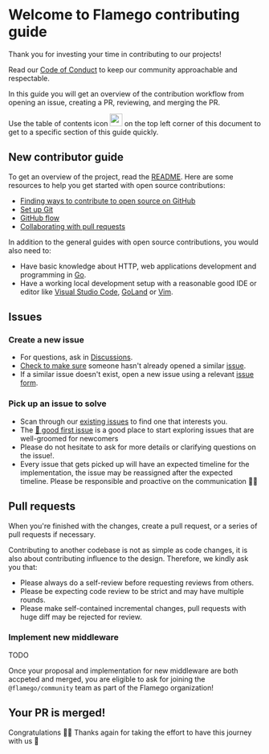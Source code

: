 # Welcome to Flamego contributing guide

Thank you for investing your time in contributing to our projects!

Read our [Code of Conduct](https://go.dev/conduct) to keep our community approachable and respectable.

In this guide you will get an overview of the contribution workflow from opening an issue, creating a PR, reviewing, and merging the PR.

Use the table of contents icon <img src="https://github.com/github/docs/raw/50561895328b8f369694973252127b7d93899d83/assets/images/table-of-contents.png" width="25" height="25" /> on the top left corner of this document to get to a specific section of this guide quickly.

## New contributor guide

To get an overview of the project, read the [README](/README.md). Here are some resources to help you get started with open source contributions:

- [Finding ways to contribute to open source on GitHub](https://docs.github.com/en/get-started/exploring-projects-on-github/finding-ways-to-contribute-to-open-source-on-github)
- [Set up Git](https://docs.github.com/en/get-started/quickstart/set-up-git)
- [GitHub flow](https://docs.github.com/en/get-started/quickstart/github-flow)
- [Collaborating with pull requests](https://docs.github.com/en/github/collaborating-with-pull-requests)

In addition to the general guides with open source contributions, you would also need to:

- Have basic knowledge about HTTP, web applications development and programming in [Go](https://go.dev/).
- Have a working local development setup with a reasonable good IDE or editor like [Visual Studio Code](https://code.visualstudio.com/docs/languages/go), [GoLand](https://www.jetbrains.com/go/) or [Vim](https://github.com/fatih/vim-go).

## Issues

### Create a new issue

- For questions, ask in [Discussions](https://github.com/flamego/flamego/discussions).
- [Check to make sure](https://docs.github.com/en/github/searching-for-information-on-github/searching-on-github/searching-issues-and-pull-requests#search-by-the-title-body-or-comments) someone hasn't already opened a similar [issue](https://github.com/flamego/flamego/issues).
- If a similar issue doesn't exist, open a new issue using a relevant [issue form](https://github.com/flamego/flamego/issues/new/choose).

### Pick up an issue to solve

- Scan through our [existing issues](https://github.com/flamego/flamego/issues) to find one that interests you.
- The [👋 good first issue](https://github.com/flamego/flamego/issues?q=is%3Aissue+is%3Aopen+label%3A%22%F0%9F%91%8B+good+first+issue%22) is a good place to start exploring issues that are well-groomed for newcomers
- Please do not hesitate to ask for more details or clarifying questions on the issue!.
- Every issue that gets picked up will have an expected timeline for the implementation, the issue may be reassigned after the expected timeline. Please be responsible and proactive on the communication 🙇‍♂️

## Pull requests

When you're finished with the changes, create a pull request, or a series of pull requests if necessary.

Contributing to another codebase is not as simple as code changes, it is also about contributing influence to the design. Therefore, we kindly ask you that:

- Please always do a self-review before requesting reviews from others.
- Please be expecting code review to be strict and may have multiple rounds.
- Please make self-contained incremental changes, pull requests with huge diff may be rejected for review.

### Implement new middleware

TODO

Once your proposal and implementation for new middleware are both accpeted and merged, you are eligible to ask for joining the `@flamego/community` team as part of the Flamego organization!

## Your PR is merged!

Congratulations 🎉🎉 Thanks again for taking the effort to have this journey with us 🌟
